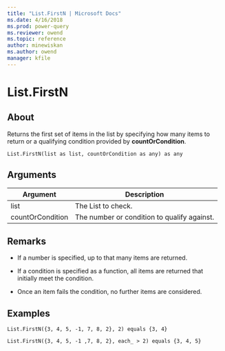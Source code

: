 ```yaml
---
title: "List.FirstN | Microsoft Docs"
ms.date: 4/16/2018
ms.prod: power-query
ms.reviewer: owend
ms.topic: reference
author: minewiskan
ms.author: owend
manager: kfile
---
```

# List.FirstN

  
## About  
Returns the first set of items in the list by specifying how many items to return or a qualifying condition provided by **countOrCondition**.  
  
```  
List.FirstN(list as list, countOrCondition as any) as any  
```  
  
## Arguments  
  
|Argument|Description|  
|------------|---------------|  
|list|The List to check.|  
|countOrCondition|The number or condition to qualify against.|  
  
## <a name="__toc360789230"></a>Remarks  
  
-   If a number is specified, up to that many items are returned.  
  
-   If a condition is specified as a function, all items are returned that initially meet the condition.  
  
-   Once an item fails the condition, no further items are considered.  
  
## Examples  
  
```  
List.FirstN({3, 4, 5, -1, 7, 8, 2}, 2) equals {3, 4}  
```  
  
```  
List.FirstN({3, 4, 5, -1 ,7, 8, 2}, each_ > 2) equals {3, 4, 5}  
```  
